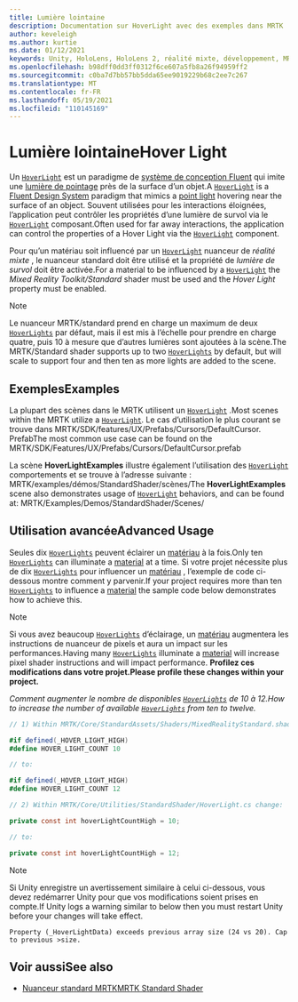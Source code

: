 ```yaml
---
title: Lumière lointaine
description: Documentation sur HoverLight avec des exemples dans MRTK
author: keveleigh
ms.author: kurtie
ms.date: 01/12/2021
keywords: Unity, HoloLens, HoloLens 2, réalité mixte, développement, MRTK, Light sensitive,
ms.openlocfilehash: b98dff0dd3ff0312f6ce607a5fb8a26f94959ff2
ms.sourcegitcommit: c0ba7d7bb57bb5dda65ee9019229b68c2ee7c267
ms.translationtype: MT
ms.contentlocale: fr-FR
ms.lasthandoff: 05/19/2021
ms.locfileid: "110145169"
---
```

# <a name="hover-light"></a><span data-ttu-id="437fc-104">Lumière lointaine</span><span class="sxs-lookup"><span data-stu-id="437fc-104">Hover Light</span></span>

<span data-ttu-id="437fc-105">Un [`HoverLight`](xref:Microsoft.MixedReality.Toolkit.Utilities.HoverLight) est un paradigme de [système de conception Fluent](https://www.microsoft.com/design/fluent/) qui imite une [lumière de pointage](https://docs.unity3d.com/Manual/Lighting.html) près de la surface d’un objet.</span><span class="sxs-lookup"><span data-stu-id="437fc-105">A [`HoverLight`](xref:Microsoft.MixedReality.Toolkit.Utilities.HoverLight) is a [Fluent Design System](https://www.microsoft.com/design/fluent/) paradigm that mimics a [point light](https://docs.unity3d.com/Manual/Lighting.html) hovering near the surface of an object.</span></span> <span data-ttu-id="437fc-106">Souvent utilisées pour les interactions éloignées, l’application peut contrôler les propriétés d’une lumière de survol via le [`HoverLight`](xref:Microsoft.MixedReality.Toolkit.Utilities.HoverLight) composant.</span><span class="sxs-lookup"><span data-stu-id="437fc-106">Often used for far away interactions, the application can control the properties of a Hover Light via the [`HoverLight`](xref:Microsoft.MixedReality.Toolkit.Utilities.HoverLight) component.</span></span>

<span data-ttu-id="437fc-107">Pour qu’un matériau soit influencé par un [`HoverLight`](xref:Microsoft.MixedReality.Toolkit.Utilities.HoverLight) nuanceur de *réalité mixte* , le nuanceur standard doit être utilisé et la propriété de *lumière de survol* doit être activée.</span><span class="sxs-lookup"><span data-stu-id="437fc-107">For a material to be influenced by a [`HoverLight`](xref:Microsoft.MixedReality.Toolkit.Utilities.HoverLight) the *Mixed Reality Toolkit/Standard* shader must be used and the *Hover Light* property must be enabled.</span></span>

> [!Note]
> <span data-ttu-id="437fc-108">Le nuanceur MRTK/standard prend en charge un maximum de deux [`HoverLights`](xref:Microsoft.MixedReality.Toolkit.Utilities.HoverLight) par défaut, mais il est mis à l’échelle pour prendre en charge quatre, puis 10 à mesure que d’autres lumières sont ajoutées à la scène.</span><span class="sxs-lookup"><span data-stu-id="437fc-108">The MRTK/Standard shader supports up to two [`HoverLights`](xref:Microsoft.MixedReality.Toolkit.Utilities.HoverLight) by default, but will scale to support four and then ten as more lights are added to the scene.</span></span>

## <a name="examples"></a><span data-ttu-id="437fc-109">Exemples</span><span class="sxs-lookup"><span data-stu-id="437fc-109">Examples</span></span>

<span data-ttu-id="437fc-110">La plupart des scènes dans le MRTK utilisent un [`HoverLight`](xref:Microsoft.MixedReality.Toolkit.Utilities.HoverLight) .</span><span class="sxs-lookup"><span data-stu-id="437fc-110">Most scenes within the MRTK utilize a [`HoverLight`](xref:Microsoft.MixedReality.Toolkit.Utilities.HoverLight).</span></span> <span data-ttu-id="437fc-111">Le cas d’utilisation le plus courant se trouve dans MRTK/SDK/features/UX/Prefabs/Cursors/DefaultCursor. Prefab</span><span class="sxs-lookup"><span data-stu-id="437fc-111">The most common use case can be found on the MRTK/SDK/Features/UX/Prefabs/Cursors/DefaultCursor.prefab</span></span>

<span data-ttu-id="437fc-112">La scène **HoverLightExamples** illustre également l’utilisation des [`HoverLight`](xref:Microsoft.MixedReality.Toolkit.Utilities.HoverLight) comportements et se trouve à l’adresse suivante : MRTK/examples/démos/StandardShader/scènes/</span><span class="sxs-lookup"><span data-stu-id="437fc-112">The **HoverLightExamples** scene also demonstrates usage of [`HoverLight`](xref:Microsoft.MixedReality.Toolkit.Utilities.HoverLight) behaviors, and can be found at: MRTK/Examples/Demos/StandardShader/Scenes/</span></span>

## <a name="advanced-usage"></a><span data-ttu-id="437fc-113">Utilisation avancée</span><span class="sxs-lookup"><span data-stu-id="437fc-113">Advanced Usage</span></span>

<span data-ttu-id="437fc-114">Seules dix [`HoverLights`](xref:Microsoft.MixedReality.Toolkit.Utilities.HoverLight) peuvent éclairer un [matériau](https://docs.unity3d.com/ScriptReference/Material.html) à la fois.</span><span class="sxs-lookup"><span data-stu-id="437fc-114">Only ten [`HoverLights`](xref:Microsoft.MixedReality.Toolkit.Utilities.HoverLight) can illuminate a [material](https://docs.unity3d.com/ScriptReference/Material.html) at a time.</span></span> <span data-ttu-id="437fc-115">Si votre projet nécessite plus de dix [`HoverLights`](xref:Microsoft.MixedReality.Toolkit.Utilities.HoverLight) pour influencer un [matériau](https://docs.unity3d.com/ScriptReference/Material.html) , l’exemple de code ci-dessous montre comment y parvenir.</span><span class="sxs-lookup"><span data-stu-id="437fc-115">If your project requires more than ten [`HoverLights`](xref:Microsoft.MixedReality.Toolkit.Utilities.HoverLight) to influence a [material](https://docs.unity3d.com/ScriptReference/Material.html) the sample code below demonstrates how to achieve this.</span></span>

> [!Note]
> <span data-ttu-id="437fc-116">Si vous avez beaucoup [`HoverLights`](xref:Microsoft.MixedReality.Toolkit.Utilities.HoverLight) d’éclairage, un [matériau](https://docs.unity3d.com/ScriptReference/Material.html) augmentera les instructions de nuanceur de pixels et aura un impact sur les performances.</span><span class="sxs-lookup"><span data-stu-id="437fc-116">Having many [`HoverLights`](xref:Microsoft.MixedReality.Toolkit.Utilities.HoverLight) illuminate a [material](https://docs.unity3d.com/ScriptReference/Material.html) will increase pixel shader instructions and will impact performance.</span></span> <span data-ttu-id="437fc-117">**Profilez ces modifications dans votre projet.**</span><span class="sxs-lookup"><span data-stu-id="437fc-117">**Please profile these changes within your project.**</span></span>

<span data-ttu-id="437fc-118">*Comment augmenter le nombre de disponibles [`HoverLights`](xref:Microsoft.MixedReality.Toolkit.Utilities.HoverLight) de 10 à 12.*</span><span class="sxs-lookup"><span data-stu-id="437fc-118">*How to increase the number of available [`HoverLights`](xref:Microsoft.MixedReality.Toolkit.Utilities.HoverLight) from ten to twelve.*</span></span>

```C#
// 1) Within MRTK/Core/StandardAssets/Shaders/MixedRealityStandard.shader change:

#if defined(_HOVER_LIGHT_HIGH)
#define HOVER_LIGHT_COUNT 10

// to:

#if defined(_HOVER_LIGHT_HIGH)
#define HOVER_LIGHT_COUNT 12

// 2) Within MRTK/Core/Utilities/StandardShader/HoverLight.cs change:

private const int hoverLightCountHigh = 10;

// to:

private const int hoverLightCountHigh = 12;
```

> [!NOTE]
> <span data-ttu-id="437fc-119">Si Unity enregistre un avertissement similaire à celui ci-dessous, vous devez redémarrer Unity pour que vos modifications soient prises en compte.</span><span class="sxs-lookup"><span data-stu-id="437fc-119">If Unity logs a warning similar to below then you must restart Unity before your changes will take effect.</span></span>
>
> `Property (_HoverLightData) exceeds previous array size (24 vs 20). Cap to previous >size.`

## <a name="see-also"></a><span data-ttu-id="437fc-120">Voir aussi</span><span class="sxs-lookup"><span data-stu-id="437fc-120">See also</span></span>

* [<span data-ttu-id="437fc-121">Nuanceur standard MRTK</span><span class="sxs-lookup"><span data-stu-id="437fc-121">MRTK Standard Shader</span></span>](mrtk-standard-shader.md)
